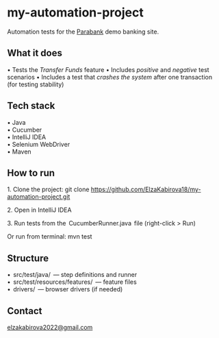 # my-automation-project

Automation tests for the [Parabank](https://parabank.parasoft.com/parabank/overview.htm) demo banking site.

## What it does

•⁠  ⁠Tests the *Transfer Funds* feature
•⁠  ⁠Includes *positive* and *negative* test scenarios
•⁠  ⁠Includes a test that *crashes the system* after one transaction (for testing stability)

## Tech stack

•⁠  ⁠Java  
•⁠  ⁠Cucumber  
•⁠  ⁠IntelliJ IDEA  
•⁠  ⁠Selenium WebDriver  
•⁠  ⁠Maven

## How to run

1.⁠ ⁠Clone the project: git clone https://github.com/ElzaKabirova18/my-automation-project.git

2.⁠ ⁠Open in IntelliJ IDEA

3.⁠ ⁠Run tests from the ⁠ CucumberRunner.java ⁠ file (right-click > Run)

Or run from terminal: mvn test

## Structure

•⁠  ⁠⁠ src/test/java/ ⁠ — step definitions and runner  
•⁠  ⁠⁠ src/test/resources/features/ ⁠ — feature files  
•⁠  ⁠⁠ drivers/ ⁠ — browser drivers (if needed)

## Contact

elzakabirova2022@gmail.com


